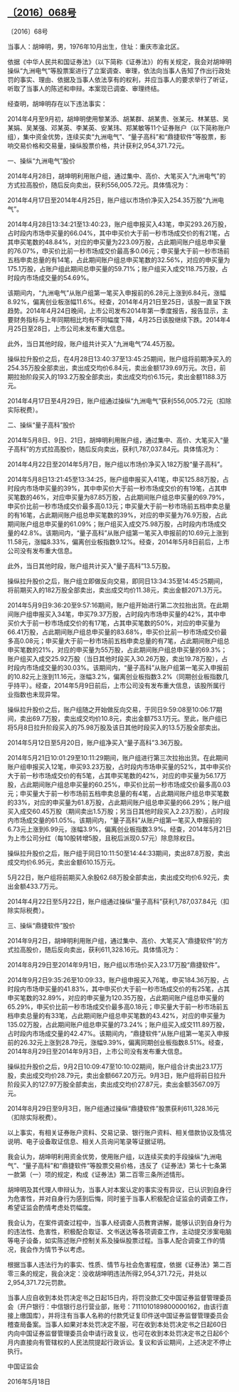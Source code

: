 ## [〔2016〕068号](http://www.csrc.gov.cn/pub/zjhpublic/G00306212/201605/t20160526_297863.htm)

















〔2016〕68号

 

当事人：胡坤明，男，1976年10月出生，住址：重庆市渝北区。

依据《中华人民共和国证券法》（以下简称《证券法》）的有关规定，我会对胡坤明操纵“九洲电气”等股票案进行了立案调查、审理，依法向当事人告知了作出行政处罚的事实、理由、依据及当事人依法享有的权利，并应当事人的要求举行了听证，听取了当事人的陈述和申辩。本案现已调查、审理终结。

经查明，胡坤明存在以下违法事实：

2014年4月至9月初，胡坤明使用黎某添、胡某群、胡某贵、张某元、林某慈、吴某娟、吴某强、邓某英、李某英、安某玮、郑某敏等11个证券账户（以下简称账户组），集中资金优势，连续买卖“九洲电气”、“量子高科”和“鼎捷软件”等股票，影响交易价格和交易量，操纵股票价格，共计获利2,954,371.72元。

一、操纵“九洲电气”股价

2014年4月28日，胡坤明利用账户组，通过集中、高价、大笔买入“九洲电气”的方式拉高股价，随后反向卖出，获利556,005.72元。具体情况为：

2014年4月17日至2014年4月25日，账户组以市场价净买入254.35万股“九洲电气”。

2014年4月28日13:34:21至13:40:23，账户组申报买入43笔，申买293.26万股，占时段内市场申买量的66.04%，其中申买价大于前一秒市场成交价的有21笔，占其申买笔数的48.84%，对应的申买量为223.09万股，占此期间账户组总申买量的76.07%，申买价比前一秒市场成交价最高多0.06元；申买量大于前一秒市场前五档申卖总量的有14笔，占此期间账户组总申买笔数的32.56%，对应的申买量为175.1万股，占账户组此期间总申买量的59.71%；账户组买入成交118.75万股，占时段内市场成交量的54.69%。

该期间内，“九洲电气”从账户组第一笔买入申报前的6.28元上涨到6.84元，涨幅8.92%，偏离创业板涨幅11.6%。经查，2014年4月21日至25日，该股一直呈下跌趋势。2014年4月24日晚间，上市公司发布2014年第一季度报告，报告显示，主要财务指标与上年同期相比均有不同幅度下降，4月25日该股继续下跌。2014年4月25日至28日，上市公司未发布重大信息。

此外，当日其他时段，账户组共计买入“九洲电气”74.45万股。

操纵拉升股价之后，在4月28日13:40:37至13:45:25期间，账户组将前期净买入的254.35万股全部卖出，卖出成交均价6.84元，卖出金额1739.69万元。次日，前期拉抬阶段买入的193.2万股全部卖出，卖出成交均价6.15元，卖出金额1188.3万元。

2014年4月17日至4月29日，账户组通过操纵“九洲电气”获利556,005.72元（扣除实际税费）。

二、操纵“量子高科”股价

2014年5月8日、9日、21日，胡坤明利用账户组，通过集中、高价、大笔买入“量子高科”的方式拉高股价，随后反向卖出，获利1,787,037.84元。具体情况为：

2014年4月22日至2014年5月7日，账户组以市场价净买入182万股“量子高科”。

2014年5月8日13:21:45至13:34:25，账户组申报买入41笔，申买125.88万股，占时段内市场申买量的39%，其中申买价大于前一秒市场成交价的有19笔，占其申买笔数的46%，对应申买量为87.85万股，占此期间账户组总申买量的69.79%，申买价比前一秒市场成交价最多高0.13元；申买量大于前一秒市场前五档申卖总量的有16笔，占此期间账户组总申买笔数的39%，对应的申买量为76.9万股，占此期间账户组总申买量的61.09%；账户组买入成交75.98万股，占时段内市场成交量的42.8%。该期间内，“量子高科”从账户组第一笔买入申报前的10.69元上涨到11.58元，涨幅8.33%，偏离创业板指数9.12%。经查，2014年5月8日前后，上市公司没有发布重大信息。

此外，当日其他时段，账户组共计买入“量子高科”13.5万股。

操纵拉升股价之后，账户组立即做反向交易，即同日13:34:35至14:45:25期间，将前期买入的182万股全部卖出，卖出成交均价11.38元，卖出金额2071.3万元。

2014年5月9日9:36:20至9:57:16期间，账户组开始进行第二次拉抬出货。在此期间账户组申报买入34笔，申买79.37万股，占时段内市场申买量的42%，其中申买价大于前一秒市场成交价的有17笔，占其申买笔数的50%，对应的申买量为66.41万股，占此期间账户组总申买量的83.68%，申买价比前一秒市场成交价最多高0.08元；申买量大于前一秒市场前五档申卖总量的有7笔，占此期间账户组总申买笔数的21%，对应的申买量为55万股，占此期间账户组总申买量的69.3%；账户组买入成交25.92万股（当日其他时段买入30.26万股，卖出19.78万股），占时段内市场成交量的30.03%。该期间内，“量子高科”从账户组第一笔买入申报前的10.82元上涨到11.16元，涨幅3.2%，偏离创业板指数3.2%（同期创业板指数几乎持平）。经查，2014年5月9日前后，上市公司没有发布重大信息，该股所属行业指数也未现异常。

操纵拉升股价之后，账户组随之开始做反向交易，于同日9:59:08至10:06:17期间，卖出69.7万股，卖出成交均价10.8元，卖出金额753.1万元。至此，账户组已将5月8日拉升阶段买入的75.98万股及该日其他时段买入的13.5万股全部卖出。

2014年5月12日至5月20日，账户组净买入“量子高科”3.36万股。

2014年5月21日10:01:29至10:11:29期间，账户组进行第三次拉抬出货。在此期间账户组申报买入12笔，申买93.23万股，占时段内市场申买量的52%，其中申买价大于前一秒市场成交价的有5笔，占其申买笔数的42%，对应的申买量为56.17万股，占此期间账户组总申买量的60.25%，申买价比前一秒市场成交价最多高0.03元；申买量大于前一秒市场前五档申卖总量的有4笔，占此期间账户组总申买笔数的33%，对应的申买量为61.8万股，占此期间账户组总申买量的66.29%；账户组买入成交60.45万股（期间卖出1.5万股；另当日其他时段买入2.23万股），占时段内市场成交量的61.05%。该期间内，“量子高科”从账户组第一笔买入申报前的6.73元上涨到6.99元，涨幅3.9%，偏离创业板指数3.9%。经查，2014年5月21日为上市公司分红（每10股转增5股，且税后派现0.57元）除息除权日。

操纵拉升股价之后，账户组于同日10:11:50至14:44:33期间，卖出87.8万股，卖出成交均价6.95元，卖出金额610.15万元。

5月22日，账户组将前期买入余股62.68万股全部卖出，卖出成交均价6.92元，卖出金额433.7万元。

2014年4月22日至5月22日，账户组通过操纵“量子高科”获利1,787,037.84元（扣除实际税费）。

三、操纵“鼎捷软件”股价

2014年9月2日，胡坤明利用账户组，通过集中、高价、大笔买入“鼎捷软件”的方式拉高股价，随后反向卖出，获利611,328.16元。具体情况为：

2014年8月29日至2014年9月1日，账户组以市场价买入23.17万股“鼎捷软件”。

2014年9月2日9:35:26至10:09:33，账户组申报买入76笔，申买184.36万股，占时段内市场申买量的41.83%，其中申买价大于前一秒市场成交价的有25笔，占其申买笔数的32.89%，对应的申买量为120.35万股，占此期间账户组总申买量的65.29%，申买价比前一秒市场成交价最多高0.18元；申买量大于前一秒市场前五档申卖总量的有33笔，占此期间账户组总申买笔数的43.42%，对应的申买量为135.02万股，占此期间账户组总申买量的73.24%；账户组买入成交111.89万股，占时段内市场成交量的42.47%。该期间内，“鼎捷软件”从账户组第一笔买入申报前的26.32元上涨到28.79元，涨幅9.39%，偏离同期创业板指数8.51%。经查，2014年8月29日至2014年9月3日，上市公司没有发布重大信息。

操纵拉升股价之后，9月2日10:09:47至10:10:02期间，账户组合计卖出23.17万股，卖出成交均价28.79元，卖出金额667.20万元。9月3日，账户组将前日拉升阶段买入的127.97万股全部卖出，卖出成交均价27.87元，卖出金额3567.09万元。

2014年8月29日至9月3日，账户组通过操纵“鼎捷软件”股票获利611,328.16元（扣除实际税费）。

以上事实，有相关证券账户资料、交易记录、银行账户资料、相关借款协议及情况说明、电子设备取证信息、相关人员询问笔录等证据证明。

我会认为，胡坤明利用资金优势，使用账户组，以连续买卖的手段操纵“九洲电气”、“量子高科”和“鼎捷软件”等股票交易价格，违反了《证券法》第七十七条第一款第（一）项的规定，构成《证券法》第二百零三条所述情形。

胡坤明及其代理人申辩认为，当事人对本案认定的事实没有异议，已认识到自身行为危害性，并对自身行为感到后悔，同时鉴于当事人积极配合证监会的调查工作，希望证监会酌情考虑处罚幅度。

我会认为，在案件调查过程中，当事人经调查人员教育讲解，能够认识到自身行为的违法性、危害性，积极配合取证、文书送达等各项调查工作，主动提交涉案电脑等电子设备，如实陈述账户控制关系及操纵股票过程。当事人配合调查工作的情况，我会作为情节予以考虑。

根据当事人违法行为的事实、性质、情节与社会危害程度，依据《证券法》第二百零三条的规定，我会决定：没收胡坤明违法所得2,954,371.72元，并处以2,954,371.72元罚款。

当事人应自收到本处罚决定书之日起15日内，将罚没款汇交中国证券监督管理委员会（开户银行：中信银行总行营业部，账号：7111010189800000162，由该行直接上缴国库），并将注有当事人名称的付款凭证复印件送中国证券监督管理委员会稽查局备案。当事人如果对本处罚决定不服，可在收到本处罚决定书之日起60日内向中国证券监督管理委员会申请行政复议，也可在收到本处罚决定书之日起6个月内直接向有管辖权的人民法院提起行政诉讼。复议和诉讼期间，上述决定不停止执行。

 

 

 

 

中国证监会      

2016年5月18日    